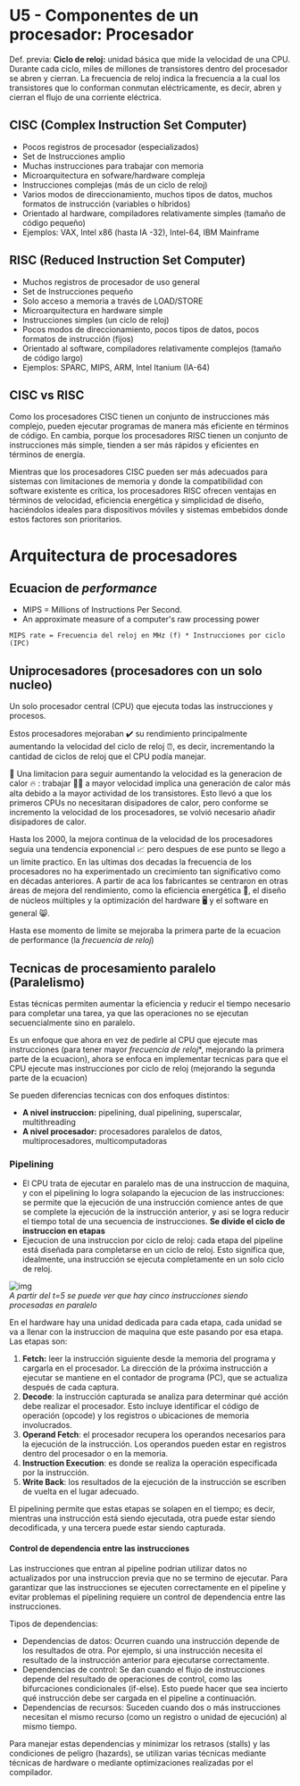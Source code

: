 # U5 - Componentes de un procesador: Procesador

Def. previa: **Ciclo de reloj:** unidad básica que mide la velocidad de una CPU. Durante cada ciclo, miles de millones de transistores dentro del procesador se abren y cierran. La frecuencia de reloj indica la frecuencia a la cual los transistores que lo conforman conmutan eléctricamente, es decir, abren y cierran el flujo de una corriente eléctrica.

## CISC (Complex Instruction Set Computer)
- Pocos registros de procesador (especializados)
- Set de Instrucciones amplio
- Muchas instrucciones para trabajar con memoria
- Microarquitectura en sofware/hardware compleja
- Instrucciones complejas (más de un ciclo de reloj)
- Varios modos de direccionamiento, muchos tipos de datos, muchos formatos de instrucción (variables o híbridos)
- Orientado al hardware, compiladores relativamente simples (tamaño de código pequeño)
- Ejemplos: VAX, Intel x86 (hasta IA -32), Intel-64, IBM Mainframe

## RISC (Reduced Instruction Set Computer)
- Muchos registros de procesador de uso general
- Set de Instrucciones pequeño
- Solo acceso a memoria a través de LOAD/STORE
- Microarquitectura en hardware simple
- Instrucciones simples (un ciclo de reloj)
- Pocos modos de direccionamiento, pocos tipos de datos, pocos formatos de instrucción (fijos)
- Orientado al software, compiladores relativamente complejos (tamaño de código largo)
- Ejemplos: SPARC, MIPS, ARM, Intel Itanium (IA-64)

## CISC vs RISC
Como los procesadores CISC tienen un conjunto de instrucciones más complejo, pueden ejecutar programas de manera más eficiente en términos de código. En cambia, porque los procesadores RISC tienen un conjunto de instrucciones más simple, tienden a ser más rápidos y eficientes en términos de energía.

Mientras que los procesadores CISC pueden ser más adecuados para sistemas con limitaciones de memoria y donde la compatibilidad con software existente es crítica, los procesadores RISC ofrecen ventajas en términos de velocidad, eficiencia energética y simplicidad de diseño, haciéndolos ideales para dispositivos móviles y sistemas embebidos donde estos factores son prioritarios.

# Arquitectura de procesadores

## Ecuacion de *performance*
- MIPS = Millions of Instructions Per Second.
- An approximate measure of a computer's raw processing power

`MIPS rate = Frecuencia del reloj en MHz (f) * Instrucciones por ciclo (IPC)`

## Uniprocesadores (procesadores con un solo nucleo)
Un solo procesador central (CPU) que ejecuta todas las instrucciones y procesos.

Estos procesadores mejoraban ✔️ su rendimiento principalmente aumentando la velocidad del ciclo de reloj ⏰, es decir, incrementando la cantidad de ciclos de reloj que el CPU podía manejar.

🔴 Una limitacion para seguir aumentando la velocidad es la generacion de calor 🔥 : trabajar 🧑‍🏭 a mayor velocidad implica una generación de calor más alta debido a la mayor actividad de los transistores. Esto llevó a que los primeros CPUs no necesitaran disipadores de calor, pero conforme se incremento la velocidad de los procesadores, se volvió necesario añadir disipadores de calor.

Hasta los 2000, la mejora continua de la velocidad de los procesadores seguia una tendencia exponencial 📈 pero despues de ese punto se llego a un limite practico. En las ultimas dos decadas la frecuencia de los procesadores no ha experimentado un crecimiento tan significativo como en décadas anteriores. A partir de aca los fabricantes se centraron en otras áreas de mejora del rendimiento, como la eficiencia energética 🔋, el diseño de núcleos múltiples y la optimización del hardware 🖥️ y el software en general 😸.

Hasta ese momento de limite se mejoraba la primera parte de la ecuacion de performance (la *frecuencia de reloj*)

## Tecnicas de procesamiento paralelo (Paralelismo)
Estas técnicas permiten aumentar la eficiencia y reducir el tiempo necesario para completar una tarea, ya que las operaciones no se ejecutan secuencialmente sino en paralelo. 

Es un enfoque que ahora en vez de pedirle al CPU que ejecute mas instrucciones (para tener mayor *frecuencia de reloj**, mejorando la primera parte de la ecuacion), ahora se enfoca en implementar tecnicas para que el CPU ejecute mas instrucciones por ciclo de reloj (mejorando la segunda parte de la ecuacion)

Se pueden diferencias tecnicas con dos enfoques distintos:
- **A nivel instruccion:** pipelining, dual pipelining, superscalar, multithreading
- **A nivel procesador:** procesadores paralelos de datos, multiprocesadores, multicomputadoras

### Pipelining
- El CPU trata de ejecutar en paralelo mas de una instruccion de maquina, y con el pipelining lo logra solapando la ejecucion de las instrucciones: se permite que la ejecución de una instrucción comience antes de que se complete la ejecución de la instrucción anterior, y asi se logra reducir el tiempo total de una secuencia de instrucciones. **Se divide el ciclo de instruccion en etapas**
- Ejecucion de una instruccion por ciclo de reloj: cada etapa del pipeline está diseñada para completarse en un ciclo de reloj. Esto significa que, idealmente, una instrucción se ejecuta completamente en un solo ciclo de reloj.

![img](https://github.com/user-attachments/assets/e2838bab-6d76-4407-bbeb-1c62a72f3bf1) <br>
*A partir del t=5 se puede ver que hay cinco instrucciones siendo procesadas en paralelo*

En el hardware hay una unidad dedicada para cada etapa, cada unidad se va a llenar con la instruccion de maquina que este pasando por esa etapa. Las etapas son:
1. **Fetch:** leer la instrucción siguiente desde la memoria del programa y cargarla en el procesador. La dirección de la próxima instrucción a ejecutar se mantiene en el contador de programa (PC), que se actualiza después de cada captura.
2. **Decode**: la instrucción capturada se analiza para determinar qué acción debe realizar el procesador. Esto incluye identificar el código de operación (opcode) y los registros o ubicaciones de memoria involucrados.
3. **Operand Fetch**: el procesador recupera los operandos necesarios para la ejecución de la instrucción. Los operandos pueden estar en registros dentro del procesador o en la memoria.
4. **Instruction Execution**: es donde se realiza la operación especificada por la instrucción.
5. **Write Back**: los resultados de la ejecución de la instrucción se escriben de vuelta en el lugar adecuado.

El pipelining permite que estas etapas se solapen en el tiempo; es decir, mientras una instrucción está siendo ejecutada, otra puede estar siendo decodificada, y una tercera puede estar siendo capturada.

#### Control de dependencia entre las instrucciones
Las instrucciones que entran al pipeline podrian utilizar datos no actualizados por una instruccion previa que no se termino de ejecutar. Para garantizar que las instrucciones se ejecuten correctamente en el pipeline y evitar problemas el pipelining requiere un control de dependencia entre las instrucciones.

Tipos de dependencias:
- Dependencias de datos: Ocurren cuando una instrucción depende de los resultados de otra. Por ejemplo, si una instrucción necesita el resultado de la instrucción anterior para ejecutarse correctamente.
- Dependencias de control: Se dan cuando el flujo de instrucciones depende del resultado de operaciones de control, como las bifurcaciones condicionales (if-else). Esto puede hacer que sea incierto qué instrucción debe ser cargada en el pipeline a continuación.
- Dependencias de recursos: Suceden cuando dos o más instrucciones necesitan el mismo recurso (como un registro o unidad de ejecución) al mismo tiempo.

Para manejar estas dependencias y minimizar los retrasos (stalls) y las condiciones de peligro (hazards), se utilizan varias técnicas mediante técnicas de hardware o mediante optimizaciones realizadas por el compilador.
